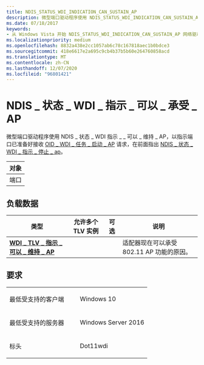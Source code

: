 ```yaml
---
title: NDIS_STATUS_WDI_INDICATION_CAN_SUSTAIN_AP
description: 微型端口驱动程序使用 NDIS_STATUS_WDI_INDICATION_CAN_SUSTAIN_AP 指示端口在前面指示 NDIS_STATUS_WDI_INDICATION_STOP_AP 之前已准备好接收 OID_WDI_TASK_START_AP 请求。
ms.date: 07/18/2017
keywords:
- 从 Windows Vista 开始 NDIS_STATUS_WDI_INDICATION_CAN_SUSTAIN_AP 网络驱动程序
ms.localizationpriority: medium
ms.openlocfilehash: 8832a438e2cc1057ab6c78c167818aec1b0bdce3
ms.sourcegitcommit: 418e6617e2a695c9cb4b37b5b60e264760858acd
ms.translationtype: MT
ms.contentlocale: zh-CN
ms.lasthandoff: 12/07/2020
ms.locfileid: "96801421"
---
```

# <a name="ndis_status_wdi_indication_can_sustain_ap"></a>NDIS \_ 状态 \_ WDI \_ 指示 \_ 可以 \_ 承受 \_ AP


微型端口驱动程序使用 NDIS \_ 状态 \_ WDI 指示 \_ \_ 可以 \_ 维持 \_ AP，以指示端口已准备好接收 [OID \_ WDI \_ 任务 \_ 启动 \_ AP](oid-wdi-task-start-ap.md) 请求，在前面指出 [NDIS \_ 状态 \_ WDI \_ 指示 \_ 停止 \_ ap](ndis-status-wdi-indication-stop-ap.md)。

| 对象 |
|--------|
| 端口   |

 

## <a name="payload-data"></a>负载数据


| 类型                                                                                     | 允许多个 TLV 实例 | 可选 | 说明                                                     |
|------------------------------------------------------------------------------------------|--------------------------------|----------|-----------------------------------------------------------------|
| [**WDI \_ TLV \_ 指示 \_ 可以 \_ 维持 \_ AP**](./wdi-tlv-indication-can-sustain-ap.md) |                                |          | 适配器现在可以承受 802.11 AP 功能的原因。 |

 

<a name="requirements"></a>要求
------------

<table>
<colgroup>
<col width="50%" />
<col width="50%" />
</colgroup>
<tbody>
<tr class="odd">
<td><p>最低受支持的客户端</p></td>
<td><p>Windows 10</p></td>
</tr>
<tr class="even">
<td><p>最低受支持的服务器</p></td>
<td><p>Windows Server 2016</p></td>
</tr>
<tr class="odd">
<td><p>标头</p></td>
<td>Dot11wdi</td>
</tr>
</tbody>
</table>

 

